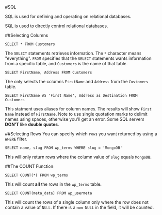 #SQL

SQL is used for defining and operating on relational databases.

SQL is used to directly control relational databases.

##Selecting Columns

	SELECT * FROM Customers

The `SELECT` statements retrieves information. The `*` character means "everything". `FROM` specifies that the `SELECT` statements wants information from a specific table, and `Customers` is the name of that table.

	SELECT FirstName, Address FROM Customers

The only selects the columns `FirstName` and `Address` from the `Customers` table.

	SELECT FirstName AS 'First Name', Address as Destination FROM Customers
	
This statment uses aliases for column names. The results will show `First Name` instead of `FirstName`. Note to use single quotation marks to delimit names using spaces, otherwise you'll get an error. Some SQL servers **DON'T** like **double quotes**.

##Selecting Rows
You can specify which `rows` you want returned by using a `WHERE` filter.

	SELECT name, slug FROM wp_terms WHERE slug = 'MongoDB'

This will only return rows where the column value of `slug` equals `MongoDB`.

##The COUNT Function

	SELECT COUNT(*) FROM wp_terms

This will count **all** the rows in the `wp_terms` table.

	SELECT COUNT(meta_data) FROM wp_usermeta

This will count the rows of a single column only where the row does not contain a value of `NULL`. If there is a `non-NULL` in the field, it will be counted.



